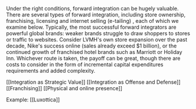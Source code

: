 Under the right conditions, forward integration can be hugely valuable. There are several types of forward integration, including store ownership, franchising, licensing and internet selling (e-tailing) , each of which we examine below. Typically, the most successful forward integrators are powerful global brands: weaker brands struggle to draw shoppers to stores or traffic to websites. Consider LVMH's own store expansion over the past decade, Nike's success online (sales already exceed $1 billion), or the continued growth of franchised hotel brands such as Marriott or Holiday Inn. Whichever route is taken, the payoff can be great, though there are costs to consider in the form of incremental capital expenditures requirements and added complexity. 

[[Integration as Strategic Value]]
[[Integration as Offense and Defense]]
[[Franchising]]
[[Physical and online presence]]


Example: [[Luxottica]]






